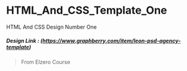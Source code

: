 # HTML_And_CSS_Template_One
HTML And CSS Design Number One
##### Design Link : (https://www.graphberry.com/item/leon-psd-agency-template)
> From Elzero Course
